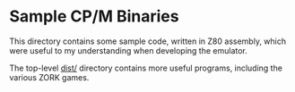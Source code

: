 # Sample CP/M Binaries

This directory contains some sample code, written in Z80 assembly, which were useful to my understanding when developing the emulator.


The top-level [dist/](../dist) directory contains more useful programs, including the various ZORK games.
